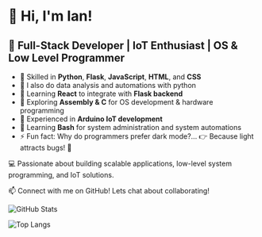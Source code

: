 # 👋 Hi, I'm Ian!

## 🚀 Full-Stack Developer | IoT Enthusiast | OS & Low Level Programmer  

- 🔹 Skilled in **Python**, **Flask**, **JavaScript**, **HTML**, and **CSS**
- 🔹 I also do data analysis and automations with python
- 🔹 Learning **React** to integrate with **Flask backend**  
- 🔹 Exploring **Assembly & C** for OS development & hardware programming  
- 🔹 Experienced in **Arduino IoT development**  
- 🔹 Learning **Bash** for system administration and system automations
- ⚡ Fun fact: Why do programmers prefer dark mode?... 👉 Because light attracts bugs! 🐛

💻 Passionate about building scalable applications, low-level system programming, and IoT solutions.  

📫 Connect with me on GitHub! Lets chat about collaborating!

![GitHub Stats](https://github-readme-stats.vercel.app/api?username=modaking&show_icons=true&theme=dark)

![Top Langs](https://github-readme-stats.vercel.app/api/top-langs/?username=modaking&layout=compact&theme=dark)


